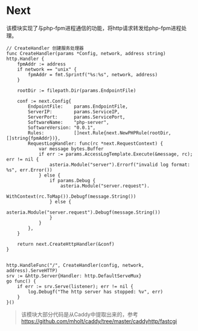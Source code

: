 
# Next

该模块实现了与php-fpm进程通信的功能，将http请求转发给php-fpm进程处理。

    // CreateHandler 创建服务处理器
    func CreateHandler(params *Config, network, address string) http.Handler {
        fpmAddr := address
        if network == "unix" {
            fpmAddr = fmt.Sprintf("%s:%s", network, address)
        }

        rootDir := filepath.Dir(params.EndpointFile)

        conf := next.Config{
            EndpointFile:    params.EndpointFile,
            ServerIP:        params.ServiceIP,
            ServerPort:      params.ServicePort,
            SoftwareName:    "php-server",
            SoftwareVersion: "0.0.1",
            Rules:           []next.Rule{next.NewPHPRule(rootDir, []string{fpmAddr})},
            RequestLogHandler: func(rc *next.RequestContext) {
                var message bytes.Buffer
                if err := params.AccessLogTemplate.Execute(&message, rc); err != nil {
                    asteria.Module("server").Errorf("invalid log format: %s", err.Error())
                } else {
                    if params.Debug {
                        asteria.Module("server.request").
                            WithContext(rc.ToMap()).Debugf(message.String())
                    } else {
                        asteria.Module("server.request").Debugf(message.String())
                    }
                }
            },
        }

        return next.CreateHttpHandler(&conf)
    }


    http.HandleFunc("/", CreateHandler(config, network, address).ServeHTTP)
    srv := &http.Server{Handler: http.DefaultServeMux}
    go func() {
        if err := srv.Serve(listener); err != nil {
            log.Debugf("The http server has stopped: %v", err)
        }
    }()


> 该模块大部分代码是从Caddy中提取出来的，参考 https://github.com/mholt/caddy/tree/master/caddyhttp/fastcgi